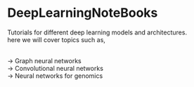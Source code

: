 # DeepLearningNoteBooks

Tutorials for different deep learning models and architectures. <br>
here we will cover topics such as,

 <br> -> Graph neural networks
 <br> -> Convolutional neural networks
 <br> -> Neural networks for genomics
 
